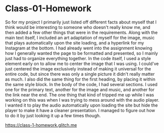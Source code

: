# Class-01-Homework

So for my project I primarily just listed off different facts about myself that I think would be interesting to someone who doesn't really know me, and then added a few other things that were in the requirements. Along with the main text itself, I included an art adaptation of myself for the image, music that plays automatically upon the site loading, and a hyperlink for my Instagram at the bottom. I had already went into the assignment knowing how I generally wanted the page to be formatted and presented, so I mainly just had to organize everything together. In the code itself, I used a style element early on to allow me to center the image that I was using. I could've just centered the image exclusively instead of making it universal for the entire code, but since there was only a single picture it didn't really matter as much. I also did the same thing for the first heading, by placing it within the same style block. In the body of the code, I had several sections. I used one for the primary text, another for the image and music, and another for the link near the end. The one thing that kind of tripped me up while I was working on this was when I was trying to mess around with the audio player. I wanted it to play the audio automatically upon loading the site but hide the player to make it have a cleaner presentation. I managed to figure out how to do it by just looking it up a few times though.

https://class-1-homework.glitch.me
